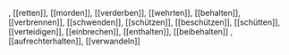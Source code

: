 , [[retten]], [[morden]], [[verderben]], [[wehrten]], [[behalten]], [[verbrennen]], [[schwenden]], [[schützen]], [[beschützen]], [[schütten]], [[verteidigen]], [[einbrechen]], [[enthalten]], [[beibehalten]]
, [[aufrechterhalten]], [[verwandeln]]
